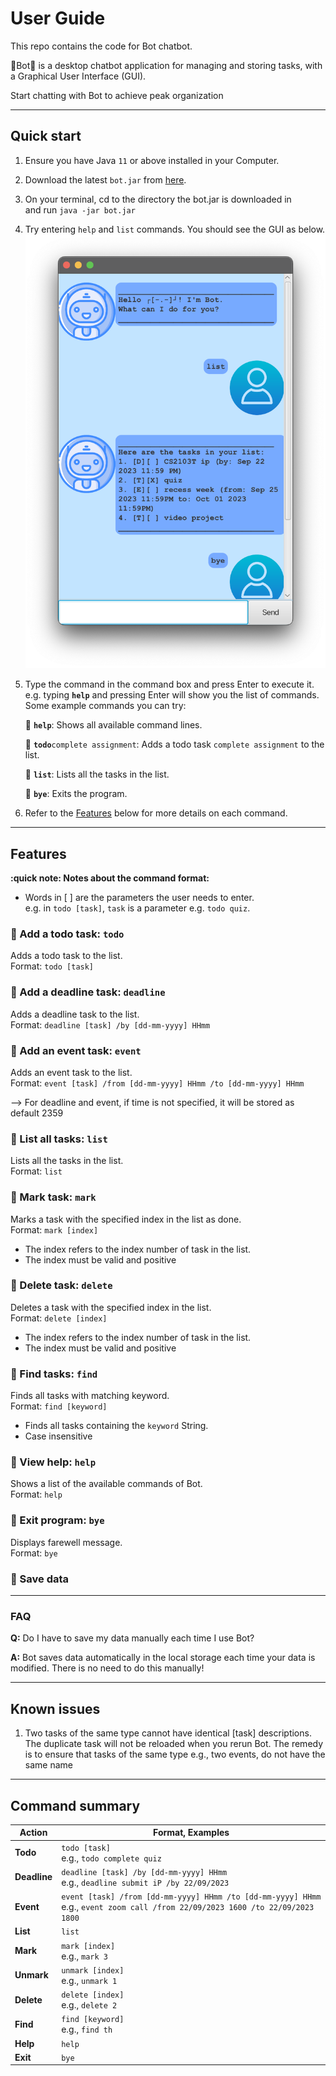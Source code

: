 <!-- @@author {neyapraveen}-reused -->
<!-- Adapted from {hsiaotingluv} -->
# User Guide

This repo contains the code for Bot chatbot.

🤖Bot🤖 is a desktop chatbot application for managing and storing tasks,
with a Graphical User Interface (GUI).

Start chatting with Bot to achieve peak organization

--------------------------------------------------------------------------------------------------------------------

## Quick start

1. Ensure you have Java `11` or above installed in your Computer.

2. Download the latest `bot.jar` from [here](https://github.com/neyapraveen/ip/releases/latest).

3. On your terminal, cd to the directory the bot.jar is downloaded in <br>
   and run `java -jar bot.jar`

4. Try entering `help` and `list` commands. You should see the GUI as below.
   ![Image of ](Ui.png)

6. Type the command in the command box and press Enter to execute it.
   e.g. typing **`help`** and pressing Enter will show you the list of commands.<br>
   Some example commands you can try:

   🤖 **`help`**: Shows all available command lines.<br>

   🤖 **`todo`**`complete assignment`: Adds a todo task `complete assignment` to the list.<br>

   🤖 **`list`**: Lists all the tasks in the list.<br>

   🤖 **`bye`**: Exits the program.<br>

7. Refer to the [Features](#features) below for more details on each command.

--------------------------------------------------------------------------------------------------------------------

## Features
<div markdown="block" class="alert alert-info">

**:quick note: Notes about the command format:**<br>

* Words in [ ] are the parameters the user needs to enter. <br>
  e.g. in `todo [task]`, `task` is a parameter e.g. `todo quiz`.

</div>

### 🤖 Add a todo task: `todo`

Adds a todo task to the list.<br>
Format: `todo [task]`

### 🤖 Add a deadline task: `deadline`

Adds a deadline task to the list.<br>
Format: `deadline [task] /by [dd-mm-yyyy] HHmm`

### 🤖 Add an event task: `event`

Adds an event task to the list.<br>
Format: `event [task] /from [dd-mm-yyyy] HHmm /to [dd-mm-yyyy] HHmm`

--> For deadline and event, if time is not specified, 
it will be stored as default 2359

### 🤖 List all tasks: `list`

Lists all the tasks in the list.<br>
Format: `list`

### 🤖 Mark task: `mark`

Marks a task with the specified index in the list as done.<br>
Format: `mark [index]` 

* The index refers to the index number of task in the list.
* The index must be valid and positive

### 🤖 Delete task: `delete`

Deletes a task with the specified index in the list.<br>
Format: `delete [index]`

* The index refers to the index number of task in the list.
* The index must be valid and positive

### 🤖 Find tasks: `find`

Finds all tasks with matching keyword.<br>
Format: `find [keyword]`

* Finds all tasks containing the `keyword` String.
* Case insensitive

### 🤖 View help: `help`

Shows a list of the available commands of Bot.<br>
Format: `help`

### 🤖 Exit program: `bye`

Displays farewell message.<br>
Format: `bye`

### 🤖 Save data

--------------------------------------------------------------------------------------------------------------------
### FAQ

**Q:** Do I have to save my data manually each time I use Bot? <br>

**A:** Bot saves data automatically in the local storage each time your
data is modified. There is no need to do this manually!

--------------------------------------------------------------------------------------------------------------------
## Known issues
1. Two tasks of the same type cannot have identical [task] descriptions. 
The duplicate task will not be reloaded when you rerun Bot. The remedy
is to ensure that tasks of the same type e.g., two events, do not have
the same name

--------------------------------------------------------------------------------------------------------------------

## Command summary

Action | Format, Examples
--------|------------------
**Todo** | `todo [task]` <br> e.g., `todo complete quiz`
**Deadline** | `deadline [task] /by [dd-mm-yyyy] HHmm` <br> e.g., `deadline submit iP /by 22/09/2023`
**Event** | `event [task] /from [dd-mm-yyyy] HHmm /to [dd-mm-yyyy] HHmm` <br> e.g., `event zoom call /from 22/09/2023 1600 /to 22/09/2023 1800`
**List** | `list`
**Mark** | `mark [index]`<br> e.g., `mark 3`
**Unmark** | `unmark [index]`<br> e.g., `unmark 1`
**Delete** | `delete [index]`<br> e.g., `delete 2`
**Find** | `find [keyword]`<br> e.g., `find th`
**Help** | `help`
**Exit** | `bye`
